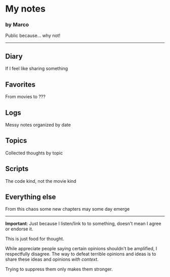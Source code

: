 # My notes
### by Marco

Public because... why not!

---

## Diary
If I feel like sharing something

## Favorites
From movies to ???

## Logs
Messy notes organized by date

## Topics
Collected thoughts by topic

## Scripts
The code kind, not the movie kind

## Everything else
From this chaos some new chapters may some day emerge

----

**Important**: Just because I listen/link to to something, doesn't mean I agree or endorse it.

This is just food for thought.

While appreciate people saying certain opinions shouldn't be amplified, I respectfully disagree. The way to defeat terrible opinions and ideas is to share these ideas and opinions *with context*.

Trying to suppress them only makes them stronger.

